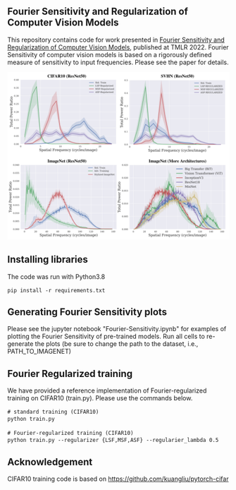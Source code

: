 ## Fourier Sensitivity and Regularization of Computer Vision Models

This repository contains code for work presented in [Fourier Sensitivity and Regularization of Computer Vision Models](https://openreview.net/forum?id=VmTYgjYloM), published at TMLR 2022. Fourier Sensitivity of computer vision models is based on a rigorously defined measure of sensitivity
to input frequencies. Please see the paper for details.

<!-- ![Fourier-sensitivity](github-image.png) -->
<img src="github-image.png" width="750px">

## Installing libraries
The code was run with Python3.8
```
pip install -r requirements.txt
```

## Generating Fourier Sensitivity plots
Please see the jupyter notebook "Fourier-Sensitivity.ipynb" for examples of plotting the Fourier Sensitivity of pre-trained models. 
Run all cells to re-generate the plots (be sure to change the path to the dataset, i.e., PATH\_TO\_IMAGENET)

## Fourier Regularized training
We have provided a reference implementation of Fourier-regularized training on CIFAR10 (train.py). Please use the commands below. 
```
# standard training (CIFAR10)
python train.py

# Fourier-regularized training (CIFAR10)
python train.py --regularizer {LSF,MSF,ASF} --regularier_lambda 0.5
```

## Acknowledgement
CIFAR10 training code is based on https://github.com/kuangliu/pytorch-cifar


